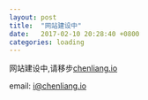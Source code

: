 ```yaml
---
layout: post
title:  "网站建设中"
date:   2017-02-10 20:28:40 +0800
categories: loading
---
```

网站建设中,请移步[chenliang.io](www.chenliang.io)

email: <i@chenliang.io>
